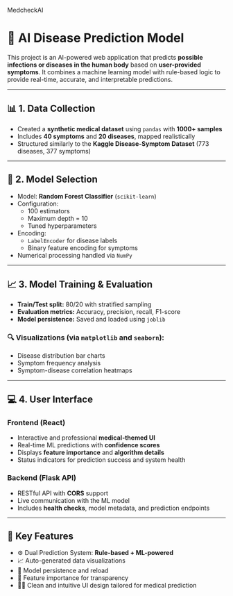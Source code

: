 MedcheckAI
# 🧠 AI Disease Prediction Model

This project is an AI-powered web application that predicts **possible infections or diseases in the human body** based on **user-provided symptoms**. It combines a machine learning model with rule-based logic to provide real-time, accurate, and interpretable predictions.

---

## 📊 1. Data Collection

- Created a **synthetic medical dataset** using `pandas` with **1000+ samples**
- Includes **40 symptoms** and **20 diseases**, mapped realistically
- Structured similarly to the **Kaggle Disease-Symptom Dataset** (773 diseases, 377 symptoms)

---

## 🤖 2. Model Selection

- Model: **Random Forest Classifier** (`scikit-learn`)
- Configuration:
  - 100 estimators
  - Maximum depth = 10
  - Tuned hyperparameters
- Encoding:
  - `LabelEncoder` for disease labels
  - Binary feature encoding for symptoms
- Numerical processing handled via `NumPy`

---

## 📈 3. Model Training & Evaluation

- **Train/Test split:** 80/20 with stratified sampling
- **Evaluation metrics:** Accuracy, precision, recall, F1-score
- **Model persistence:** Saved and loaded using `joblib`

### 🔍 Visualizations (via `matplotlib` and `seaborn`):

- Disease distribution bar charts
- Symptom frequency analysis
- Symptom-disease correlation heatmaps

---

## 💻 4. User Interface

### Frontend (React)
- Interactive and professional **medical-themed UI**
- Real-time ML predictions with **confidence scores**
- Displays **feature importance** and **algorithm details**
- Status indicators for prediction success and system health

### Backend (Flask API)
- RESTful API with **CORS** support
- Live communication with the ML model
- Includes **health checks**, model metadata, and prediction endpoints

---

## 🌟 Key Features

- ⚙️ Dual Prediction System: **Rule-based + ML-powered**
- 📈 Auto-generated data visualizations
- 💾 Model persistence and reload
- 📌 Feature importance for transparency
- 🧑‍⚕️ Clean and intuitive UI design tailored for medical prediction
